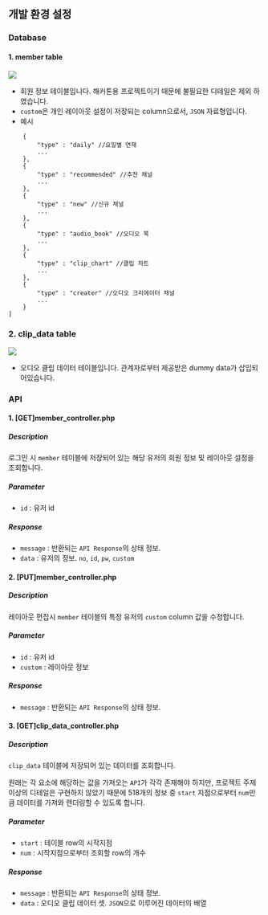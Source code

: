 ## 개발 환경 설정

### Database
#### 1. member table
<img src='http://drive.google.com/uc?export=view&id=1tzuVhQDqBtwTjol6b5agP3c5Dirawvid' /><br>

* 회원 정보 테이블입니다. 해커톤용 프로젝트이기 때문에 불필요한 디테일은 제외 하였습니다.
* `custom`은 개인 레이아웃 설정이 저장되는 column으로서, `JSON` 자료형입니다.
* 예시 

```[
    {
        "type" : "daily" //요일별 연재
        ...
    },    
    {
        "type" : "recommended" //추천 채널
        ...
    },
    {
        "type" : "new" //신규 채널
        ...
    },
    {
        "type" : "audio_book" //오디오 북
        ...
    },
    {
        "type" : "clip_chart" //클립 차트
        ...
    },
    {
        "type" : "creater" //오디오 크리에이터 채널
        ...
    }
]
```

### 2. clip_data table
<img src='http://drive.google.com/uc?export=view&id=1qpfWG3MDbU8zwf-P0jVm3n5b7qF4QNUO' /><br>
* 오디오 클립 데이터 테이블입니다. 관계자로부터 제공받은 dummy data가 삽입되어있습니다.

### API
#### 1. [GET]member_controller.php
##### Description
로그인 시 `member` 테이블에 저장되어 있는 해당 유저의 회원 정보 및 레이아웃 설정을 조회합니다.
##### Parameter
* `id` : 유저 id

##### Response
* `message` : 반환되는 `API Response`의 상태 정보.
* `data` : 유저의 정보. `no`, `id`, `pw`, `custom`


#### 2. [PUT]member_controller.php
##### Description
레이아웃 편집시 `member` 테이블의 특정 유저의 `custom` column 값을 수정합니다.

##### Parameter
* `id` : 유저 id
* `custom` : 레이아웃 정보

##### Response
* `message` : 반환되는 `API Response`의 상태 정보.

#### 3. [GET]clip_data_controller.php
##### Description
`clip_data` 테이블에 저장되어 있는 데이터를 조회합니다. 

원래는 각 요소에 해당하는 값을 가져오는 `API`가 각각 존재해야 하지만, 프로젝트 주제 이상의 디테일은 구현하지 않았기 때문에 518개의 정보 중 `start` 지점으로부터 `num`만큼 데이터를 가져와 렌더링할 수 있도록 합니다.
##### Parameter
* `start` : 테이블 row의 시작지점
* `num` : 시작지점으로부터 조회할 row의 개수

##### Response
* `message` : 반환되는 `API Response`의 상태 정보.
* `data` : 오디오 클립 데이터 셋. `JSON`으로 이루어진 데이터의 배열
